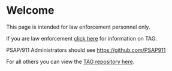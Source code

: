 # Welcome
This page is intended for law enforcement personnel only.

If you are law enforcement [click here](https://github.com/TAGIsNoGame/TAG/tree/master/LLM#readme) for information on TAG.

PSAP/911 Administrators should see https://github.com/PSAP911

For all others you can view the [TAG repository here](https://github.com/TAGIsNoGame/TAG).
